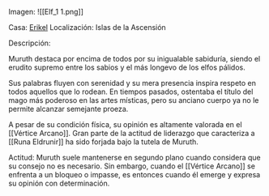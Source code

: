 Imagen:
	![[Elf_1 1.png]]

Casa: <u>Erikel</u>
Localización: Islas de la Ascensión

Descripción:

Muruth destaca por encima de todos por su inigualable sabiduría, siendo el erudito supremo entre los sabios y el más longevo de los elfos pálidos. 

Sus palabras fluyen con serenidad y su mera presencia inspira respeto en todos aquellos que lo rodean. En tiempos pasados, ostentaba el título del mago más poderoso en las artes místicas, pero su anciano cuerpo ya no le permite alcanzar semejante proeza.

A pesar de su condición física, su opinión es altamente valorada en el [[Vértice Arcano]]. Gran parte de la actitud de liderazgo que caracteriza a [[Runa Eldrunir]] ha sido forjada bajo la tutela de Muruth.

Actitud:
	 Muruth suele mantenerse en segundo plano cuando considera que su consejo no es necesario. Sin embargo, cuando el [[Vértice Arcano]] se enfrenta a un bloqueo o impasse, es entonces cuando él emerge y expresa su opinión con determinación. 
